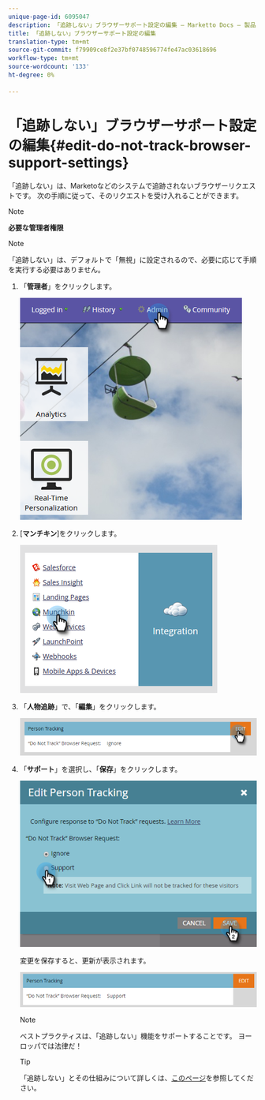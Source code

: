 ```yaml
---
unique-page-id: 6095047
description: 「追跡しない」ブラウザーサポート設定の編集 — Marketto Docs — 製品ドキュメント
title: 「追跡しない」ブラウザーサポート設定の編集
translation-type: tm+mt
source-git-commit: f79909ce8f2e37bf0748596774fe47ac03618696
workflow-type: tm+mt
source-wordcount: '133'
ht-degree: 0%

---
```



# 「追跡しない」ブラウザーサポート設定の編集{#edit-do-not-track-browser-support-settings}

「追跡しない」は、Marketoなどのシステムで追跡されないブラウザーリクエストです。 次の手順に従って、そのリクエストを受け入れることができます。

>[!NOTE]
>
>**必要な管理者権限**

>[!NOTE]
>
>「追跡しない」は、デフォルトで「無視」に設定されるので、必要に応じて手順を実行する必要はありません。

1. 「**管理者**」をクリックします。

   ![](assets/one.png)

1. [**マンチキン**]をクリックします。

   ![](assets/two.png)

1. 「**人物追跡**」で、「**編集**」をクリックします。

   ![](assets/three-2.png)

1. 「**サポート**」を選択し、「**保存**」をクリックします。

   ![](assets/four-1.png)

   変更を保存すると、更新が表示されます。

   ![](assets/five-1.png)

   >[!NOTE]
   >
   >ベストプラクティスは、「追跡しない」機能をサポートすることです。 ヨーロッパでは法律だ！

   >[!TIP]
   >
   >「追跡しない」とその仕組みについて詳しくは、[このページ](https://en.wikipedia.org/wiki/Do_Not_Track)を参照してください。
